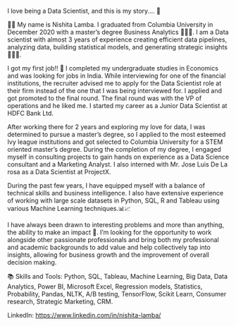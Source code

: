 I love being a Data Scientist, and this is my story.... 📕

🖐🏻 My name is Nishita Lamba. I graduated from Columbia University in December 2020 with a master’s degree Business Analytics 👩🏻‍🎓. I am a Data scientist with almost 3 years of experience creating efficient data pipelines, analyzing data, building statistical models, and generating strategic insights 👩🏻‍💻.

I got my first job!! 💼
I completed my undergraduate studies in Economics and was looking for jobs in India. While interviewing for one of the financial institutions, the recruiter advised me to apply for the Data Scientist role at their firm instead of the one that I was being interviewed for. I applied and got promoted to the final round. The final round was with the VP of operations and he liked me. I started my career as a Junior Data Scientist at HDFC Bank Ltd.

After working there for 2 years and exploring my love for data, I was determined to pursue a master’s degree, so I applied to the most esteemed Ivy league institutions and got selected to Columbia University for a STEM oriented master’s degree. During the completion of my degree, I engaged myself in consulting projects to gain hands on experience as a Data Science consultant and a Marketing Analyst. I also interned with Mr. Jose Luis De La rosa as a Data Scientist at ProjectX.

During the past few years, I have equipped myself with a balance of technical skills and business intelligence. I also have extensive experience of working with large scale datasets in Python, SQL, R and Tableau using various Machine Learning techniques.📊📈

I have always been drawn to interesting problems and more than anything, the ability to make an impact 💯. I’m looking for the opportunity to work alongside other passionate professionals and bring both my professional and academic backgrounds to add value and help collectively tap into insights, allowing for business growth and the improvement of overall decision making.

📚 Skills and Tools: Python, SQL, Tableau, Machine Learning, Big Data, Data Analytics, Power BI, Microsoft Excel, Regression models, Statistics, Probability, Pandas, NLTK, A/B testing, TensorFlow, Scikit Learn, Consumer research, Strategic Marketing, CRM.

LinkedIn: https://www.linkedin.com/in/nishita-lamba/

<!---
NishitaLamba/NishitaLamba is a ✨ special ✨ repository because its `README.md` (this file) appears on your GitHub profile.
You can click the Preview link to take a look at your changes.
--->
